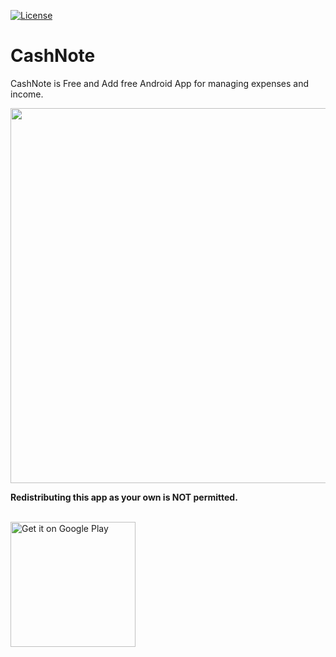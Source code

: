 
[![License](https://img.shields.io/badge/license-Apache%202-4EB1BA.svg?style=flat-square)](https://www.apache.org/licenses/LICENSE-2.0.html)

# CashNote

CashNote is Free and Add free Android App for managing expenses and income.

<img src="https://raw.githubusercontent.com/afollestad/mnml/master/showcase3.png" width="600" />

**Redistributing this app as your own is NOT permitted.**

<br/>
<a href="https://play.google.com/store/apps/details?id=com.afollestad.mnmlscreenrecord"><img alt="Get it on Google Play" src="https://play.google.com/intl/en_us/badges/images/generic/en_badge_web_generic.png" width="200px"/></a>
